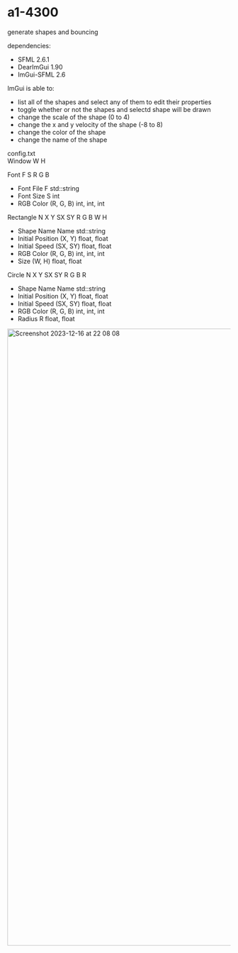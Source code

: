 # a1-4300
generate shapes and bouncing

dependencies:
- SFML 2.6.1
- DearImGui 1.90
- ImGui-SFML 2.6

ImGui is able to:
- list all of the shapes and select any of them to edit their properties
- toggle whether or not the shapes and selectd shape will be drawn
- change the scale of the shape (0 to 4)
- change the x and y velocity of the shape (-8 to 8)
- change the color of the shape
- change the name of the shape

config.txt <br>
Window W H <br>

Font F S R G B
- Font File F std::string
- Font Size S int
- RGB Color (R, G, B) int, int, int

Rectangle N X Y SX SY R G B W H
- Shape Name Name std::string
- Initial Position (X, Y) float, float
- Initial Speed (SX, SY) float, float
- RGB Color (R, G, B) int, int, int
- Size (W, H) float, float

Circle N X Y SX SY R G B R
- Shape Name Name std::string
- Initial Position (X, Y) float, float
- Initial Speed (SX, SY) float, float
- RGB Color (R, G, B) int, int, int
- Radius R float, float
<img width="1392" alt="Screenshot 2023-12-16 at 22 08 08" src="https://github.com/kin789246/a1-4300-cpp/assets/30062348/03baba99-bef5-4b7a-8241-5d94ca2cf5ec">
